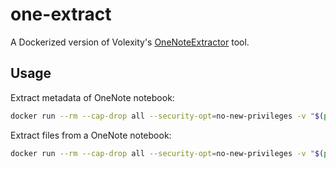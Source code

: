 # one-extract

A Dockerized version of Volexity's [OneNoteExtractor](https://github.com/volexity/threat-intel/tree/main/tools/one-extract) tool. 

## Usage
Extract metadata of OneNote notebook:
```sh
docker run --rm --cap-drop all --security-opt=no-new-privileges -v "$(pwd):/malware" -w /malware jakewarren/one-extract:latest --extract-meta b13c979dae8236f1e7f322712b774cedb05850c989fc08312a348e2385ed1b21.one
```  

Extract files from a OneNote notebook:
```sh
docker run --rm --cap-drop all --security-opt=no-new-privileges -v "$(pwd):/malware" -w /malware jakewarren/one-extract:latest --extract-files b13c979dae8236f1e7f322712b774cedb05850c989fc08312a348e2385ed1b21.one
```

